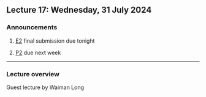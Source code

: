 ## Lecture 17: Wednesday, 31 July 2024

### Announcements

1. [E2](/assignments/E2.md) final submission due tonight

1. [P2](/assignments/P2.md) due next week

---

### Lecture overview

Guest lecture by Waiman Long

